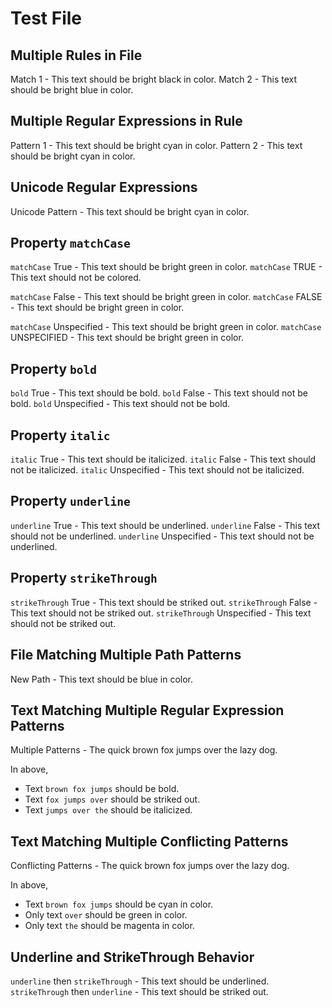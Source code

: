 # Test File

## Multiple Rules in File

Match 1 - This text should be bright black in color.
Match 2 - This text should be bright blue in color.

## Multiple Regular Expressions in Rule

Pattern 1 - This text should be bright cyan in color.
Pattern 2 - This text should be bright cyan in color.

## Unicode Regular Expressions

Unicode Pattern - This text should be bright cyan in color.

## Property `matchCase`

`matchCase` True - This text should be bright green in color.
`matchCase` TRUE - This text should not be colored.

`matchCase` False - This text should be bright green in color.
`matchCase` FALSE - This text should be bright green in color.

`matchCase` Unspecified - This text should be bright green in color.
`matchCase` UNSPECIFIED - This text should be bright green in color.

## Property `bold`

`bold` True - This text should be bold.
`bold` False - This text should not be bold.
`bold` Unspecified - This text should not be bold.

## Property `italic`

`italic` True - This text should be italicized.
`italic` False - This text should not be italicized.
`italic` Unspecified - This text should not be italicized.

## Property `underline`

`underline` True - This text should be underlined.
`underline` False - This text should not be underlined.
`underline` Unspecified - This text should not be underlined.

## Property `strikeThrough`

`strikeThrough` True - This text should be striked out.
`strikeThrough` False - This text should not be striked out.
`strikeThrough` Unspecified - This text should not be striked out.

## File Matching Multiple Path Patterns

New Path - This text should be blue in color.

## Text Matching Multiple Regular Expression Patterns

Multiple Patterns - The quick brown fox jumps over the lazy dog.

In above,
- Text `brown fox jumps` should be bold.
- Text `fox jumps over` should be striked out.
- Text `jumps over the` should be italicized.

## Text Matching Multiple Conflicting Patterns

Conflicting Patterns - The quick brown fox jumps over the lazy dog.

In above,
- Text `brown fox jumps` should be cyan in color.
- Only text `over` should be green in color.
- Only text `the` should be magenta in color.

## Underline and StrikeThrough Behavior

`underline` then `strikeThrough` - This text should be underlined.
`strikeThrough` then `underline` - This text should be striked out.
